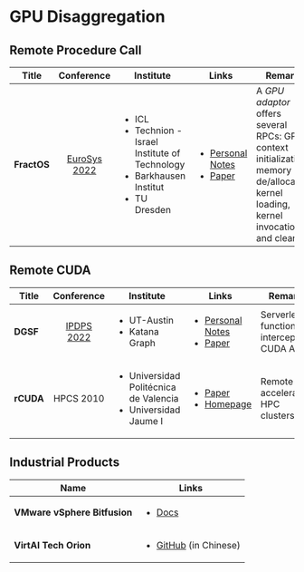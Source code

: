 # GPU Disaggregation

## Remote Procedure Call

| Title       |                          Conference                          | Institute                                                                                                              | Links                                                                                                                                                                                                                                               | Remarks                                                                                                                                |
| ----------- | :----------------------------------------------------------: | ---------------------------------------------------------------------------------------------------------------------- | --------------------------------------------------------------------------------------------------------------------------------------------------------------------------------------------------------------------------------------------------- | -------------------------------------------------------------------------------------------------------------------------------------- |
| **FractOS** | [EuroSys 2022](../../reading-notes/conference/eurosys-2022/) | <ul><li>ICL</li><li>Technion - Israel Institute of Technology</li><li>Barkhausen Institut</li><li>TU Dresden</li></ul> | <ul><li><a href="../../reading-notes/conference/eurosys-2022/slashing-the-disaggregation-tax-in-heterogeneous-data-centers-with-fractos.md">Personal Notes</a></li><li><a href="https://dl.acm.org/doi/10.1145/3492321.3519569">Paper</a></li></ul> | A _GPU adaptor_ offers several RPCs: GPU context initialization, memory de/allocation, kernel loading, kernel invocation, and cleanup. |

## Remote CUDA

| Title     |                        Conference                        | Institute                                                                         | Links                                                                                                                                                                                                                 | Remarks                                    |
| --------- | :------------------------------------------------------: | --------------------------------------------------------------------------------- | --------------------------------------------------------------------------------------------------------------------------------------------------------------------------------------------------------------------- | ------------------------------------------ |
| **DGSF**  | [IPDPS 2022](../../reading-notes/conference/ipdps-2022/) | <ul><li>UT-Austin</li><li>Katana Graph</li></ul>                                  | <ul><li><a href="../../reading-notes/conference/ipdps-2022/dgsf.md">Personal Notes</a></li><li><a href="https://ieeexplore.ieee.org/document/9820659">Paper</a></li></ul> | Serverless functions; intercept CUDA APIs. |
| **rCUDA** |                         HPCS 2010                        | <ul><li>Universidad Politécnica de Valencia</li><li>Universidad Jaume I</li></ul> | <ul><li><a href="https://ieeexplore.ieee.org/document/5547126">Paper</a></li><li><a href="http://www.rcuda.net/">Homepage</a></li></ul>                                                                               | Remote GPU acceleration; HPC clusters.     |

## Industrial Products

| Name                         | Links                                                                                               |
| ---------------------------- | --------------------------------------------------------------------------------------------------- |
| **VMware vSphere Bitfusion** | <ul><li><a href="https://docs.vmware.com/en/VMware-vSphere-Bitfusion/index.html">Docs</a></li></ul> |
| **VirtAI Tech Orion**        | <ul><li><a href="https://github.com/virtaitech/orion">GitHub</a> (in Chinese)</li></ul>             |
